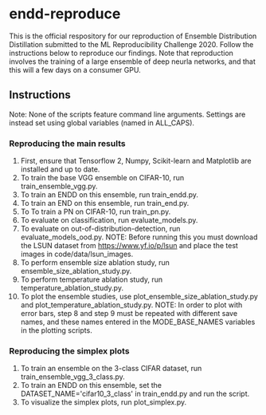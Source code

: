 # endd-reproduce

This is the official respository for our reproduction of Ensemble Distribution Distillation submitted to the ML Reproducibility Challenge 2020. Follow the instructions below to reproduce our findings. Note that reproduction involves the training of a large ensemble of deep neurla networks, and that this will a few days on a consumer GPU.

## Instructions

Note: None of the scripts feature command line arguments. Settings are instead set using global variables (named in ALL_CAPS). 

### Reproducing the main results

1. First, ensure that Tensorflow 2, Numpy, Scikit-learn and Matplotlib are installed and up to date.
2. To train the base VGG ensemble on CIFAR-10, run train_ensemble_vgg.py. 
3. To train an ENDD on this ensemble, run train_endd.py.
4. To train an END on this ensemble, run train_end.py.
5. To To train a PN on CIFAR-10, run train_pn.py.
6. To evaluate on classification, run evaluate_models.py.
7. To evaluate on out-of-distribution-detection, run evaluate_models_ood.py. NOTE: Before running this you must download the LSUN dataset from https://www.yf.io/p/lsun and place the test images in code/data/lsun_images. 
8. To perform ensemble size ablation study, run ensemble_size_ablation_study.py.
9. To perform temperature ablation study, run temperature_ablation_study.py.
10. To plot the ensemble studies, use plot_ensemble_size_ablation_study.py and plot_temperature_ablation_study.py. NOTE: In order to plot with error bars, step 8 and step 9 must be repeated with different save names, and these names entered in the MODE_BASE_NAMES variables in the plotting scripts.

### Reproducing the simplex plots
1. To train an ensemble on the 3-class CIFAR dataset, run train_ensemble_vgg_3_class.py.
2. To train an ENDD on this ensemble, set the DATASET_NAME='cifar10_3_class' in train_endd.py and run the script.
3. To visualize the simplex plots, run plot_simplex.py.
